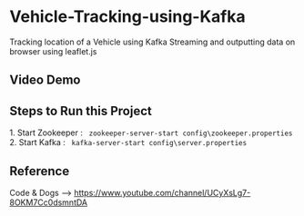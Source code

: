# Vehicle-Tracking-using-Kafka
Tracking location of a Vehicle using Kafka Streaming and outputting data on browser using leaflet.js

## Video Demo

## Steps to Run this Project
<p> 1. Start Zookeeper : <code> zookeeper-server-start config\zookeeper.properties </code> <br>
    2. Start Kafka     : <code> kafka-server-start config\server.properties </code> <br>

## Reference
Code & Dogs --> https://www.youtube.com/channel/UCyXsLg7-8OKM7Cc0dsmntDA

